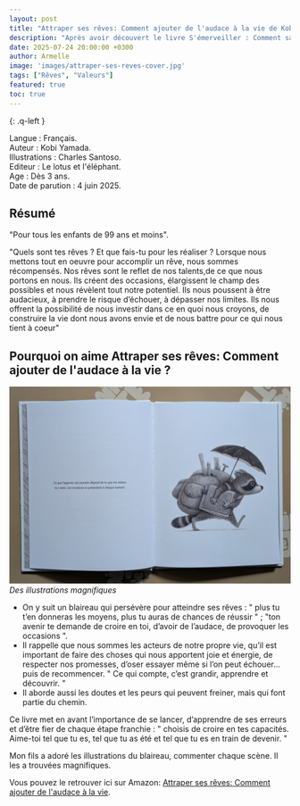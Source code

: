 ```yaml
---
layout: post
title: "Attraper ses rêves: Comment ajouter de l'audace à la vie de Kobi Yamada et Charles Santoso "
description: "Après avoir découvert le livre S'émerveiller : Comment savourer les petits bonheurs de la vie ? On a découvert ce livre dans la même collection avec de belles valeurs."
date: 2025-07-24 20:00:00 +0300
author: Armelle
image: 'images/attraper-ses-reves-cover.jpg'
tags: ["Rêves", "Valeurs"]
featured: true
toc: true
---
```


{: .q-left }

Langue : Français.    
Auteur : Kobi Yamada.     
Illustrations : Charles Santoso.                      
Editeur : Le lotus et l'éléphant.                 
Age : Dès 3 ans.                              
Date de parution : 4 juin 2025.         

## Résumé

"Pour tous les enfants de 99 ans et moins".

"Quels sont tes rêves ? Et que fais-tu pour les réaliser ?
Lorsque nous mettons tout en oeuvre pour accomplir un rêve, nous sommes récompensés. Nos rêves sont le reflet de nos talents,de ce que nous portons en nous. Ils créent des occasions, élargissent le champ des possibles et nous révèlent tout notre potentiel. Ils nous poussent à être audacieux, à prendre le risque d’échouer, à dépasser nos limites. Ils nous offrent la possibilité de nous investir dans ce en quoi nous croyons, de construire la vie dont nous avons envie et de nous battre pour ce qui nous tient à coeur"

## Pourquoi on aime Attraper ses rêves: Comment ajouter de l'audace à la vie ?

![Des illustrations magnifiques](images/attraper-ses-reves-int.jpg)
*Des illustrations magnifiques*
-  On y suit un blaireau qui persévère pour atteindre ses rêves : " plus tu t’en donneras les moyens, plus tu auras de chances de réussir " ; "ton avenir te demande de croire en toi, d’avoir de l’audace, de provoquer les occasions ".
- Il rappelle que nous sommes les acteurs de notre propre vie, qu’il est important de faire des choses qui nous apportent joie et énergie, de respecter nos promesses, d’oser essayer même si l’on peut échouer... puis de recommencer. " Ce qui compte, c’est grandir, apprendre et découvrir. "
- Il aborde aussi les doutes et les peurs qui peuvent freiner, mais qui font partie du chemin.

Ce livre met en avant l’importance de se lancer, d’apprendre de ses erreurs et d’être fier de chaque étape franchie : " choisis de croire en tes capacités. Aime-toi tel que tu es, tel que tu as été et tel que tu es en train de devenir. "

Mon fils a adoré les illustrations du blaireau, commenter chaque scène. Il les a trouvées magnifiques.

Vous pouvez le retrouver ici sur Amazon: [Attraper ses rêves: Comment ajouter de l'audace à la vie](https://amzn.to/4outSUN).



